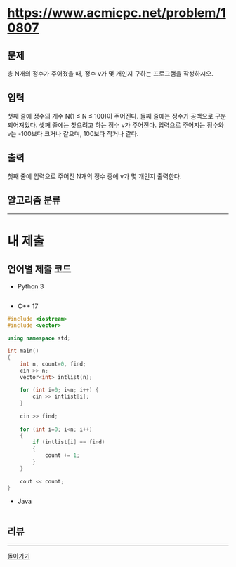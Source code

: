 # https://www.acmicpc.net/problem/10807

## 문제

총 N개의 정수가 주어졌을 때, 정수 v가 몇 개인지 구하는 프로그램을 작성하시오.

## 입력

첫째 줄에 정수의 개수 N(1 ≤ N ≤ 100)이 주어진다. 둘째 줄에는 정수가 공백으로 구분되어져있다. 셋째 줄에는 찾으려고 하는 정수 v가 주어진다. 입력으로 주어지는 정수와 v는 -100보다 크거나 같으며, 100보다 작거나 같다.

## 출력

첫째 줄에 입력으로 주어진 N개의 정수 중에 v가 몇 개인지 출력한다.

## 알고리즘 분류



---
# 내 제출

## 언어별 제출 코드

- Python 3
``` python

```

- C++ 17
``` c++
#include <iostream>
#include <vector>

using namespace std;

int main()
{
    int n, count=0, find;
    cin >> n;
    vector<int> intlist(n);
    
    for (int i=0; i<n; i++) {
        cin >> intlist[i];
    }
    
    cin >> find;
    
    for (int i=0; i<n; i++)
    {
        if (intlist[i] == find)
        {
            count += 1;
        }
    }
    
    cout << count;
}
```

- Java
``` java

```

## 리뷰




---
[돌아가기](../Step.md)